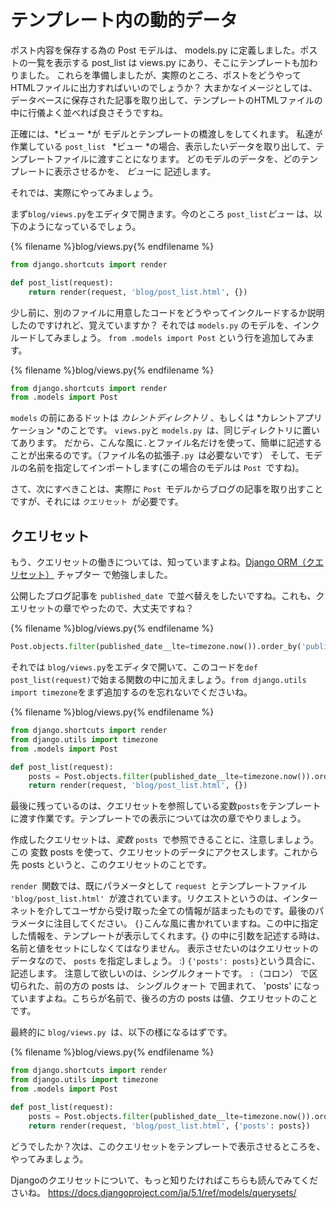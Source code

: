 # テンプレート内の動的データ

ポスト内容を保存する為の Post モデルは、 models.py に定義しました。ポストの一覧を表示する post_list は views.py にあり、そこにテンプレートも加わりました。 これらを準備しましたが、実際のところ、ポストをどうやってHTMLファイルに出力すればいいのでしょうか？ 大まかなイメージとしては、データベースに保存された記事を取り出して、テンプレートのHTMLファイルの中に行儀よく並べれば良さそうですね。

正確には、*ビュー *が モデルとテンプレートの橋渡しをしてくれます。 私達が作業している `post_list ` *ビュー *の場合、表示したいデータを取り出して、テンプレートファイルに渡すことになります。 どのモデルのデータを、どのテンプレートに表示させるかを、 *ビュー*に 記述します。

それでは、実際にやってみましょう。

まず`blog/views.py`をエディタで開きます。今のところ `post_list`*ビュー* は、以下のようになっているでしょう。

{% filename %}blog/views.py{% endfilename %}

```python
from django.shortcuts import render

def post_list(request):
    return render(request, 'blog/post_list.html', {})
```

少し前に、別のファイルに用意したコードをどうやってインクルードするか説明したのですけれど、覚えていますか？ それでは `models.py` のモデルを、インクルードしてみましょう。 `from .models import Post` という行を追加してみます。

{% filename %}blog/views.py{% endfilename %}

```python
from django.shortcuts import render
from .models import Post
```

`models` の前にあるドットは *カレントディレクトリ* 、もしくは *カレントアプリケーション *のことです。 ` views.py `と `models.py `は、同じディレクトリに置いてあります。 だから、こんな風に`.`とファイル名だけを使って、簡単に記述することが出来るのです。（ファイル名の拡張子`.py `は必要ないです） そして、モデルの名前を指定してインポートします(この場合のモデルは `Post `ですね)。

さて、次にすべきことは、実際に `Post `モデルからブログの記事を取り出すことですが、それには `クエリセット `が必要です。

## クエリセット

もう、クエリセットの働きについては、知っていますよね。[Django ORM（クエリセット）](../django_orm/README.md) チャプター で勉強しました。

公開したブログ記事を `published_date `で並べ替えをしたいですね。これも、クエリセットの章でやったので、大丈夫ですね？

{% filename %}blog/views.py{% endfilename %}

```python
Post.objects.filter(published_date__lte=timezone.now()).order_by('published_date')
```

それでは `blog/views.py`をエディタで開いて、このコードを`def post_list(request)`で始まる関数の中に加えましょう。`from django.utils import timezone`をまず追加するのを忘れないでくださいね。

{% filename %}blog/views.py{% endfilename %}

```python
from django.shortcuts import render
from django.utils import timezone
from .models import Post

def post_list(request):
    posts = Post.objects.filter(published_date__lte=timezone.now()).order_by('published_date')
    return render(request, 'blog/post_list.html', {})
```

最後に残っているのは、クエリセットを参照している変数` posts `をテンプレートに渡す作業です。テンプレートでの表示については次の章でやりましょう。

作成したクエリセットは、*変数* `posts `で参照できることに、注意しましょう。この 変数 posts を使って、クエリセットのデータにアクセスします。これから先 posts というと、このクエリセットのことです。

`render `関数では、既にパラメータとして `request `とテンプレートファイル `'blog/post_list.html' `が渡されています。リクエストというのは、インターネットを介してユーザから受け取った全ての情報が詰まったものです。最後のパラメータに注目してください。 ` {} `こんな風に書かれていますね。この中に指定した情報を、テンプレートが表示してくれます。{} の中に引数を記述する時は、名前と値をセットにしなくてはなりません。 表示させたいのはクエリセットのデータなので、 `posts` を指定しましょう。 :) `{'posts': posts}`という具合に、記述します。 注意して欲しいのは、シングルクォートです。 `:`（コロン） で区切られた、前の方の posts は、 シングルクォート で囲まれて、 'posts' になっていますよね。こちらが名前で、後ろの方の posts は値、クエリセットのことです。

最終的に `blog/views.py `は、以下の様になるはずです。

{% filename %}blog/views.py{% endfilename %}

```python
from django.shortcuts import render
from django.utils import timezone
from .models import Post

def post_list(request):
    posts = Post.objects.filter(published_date__lte=timezone.now()).order_by('published_date')
    return render(request, 'blog/post_list.html', {'posts': posts})
```

どうでしたか？次は、このクエリセットをテンプレートで表示させるところを、やってみましょう。

Djangoのクエリセットについて、もっと知りたければこちらも読んでみてくださいね。 https://docs.djangoproject.com/ja/5.1/ref/models/querysets/
